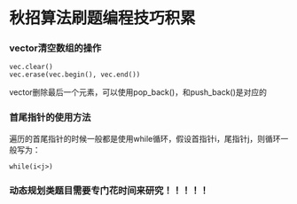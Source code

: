 # 秋招算法刷题编程技巧积累
### vector清空数组的操作
```
vec.clear()
vec.erase(vec.begin(), vec.end())
```
vector删除最后一个元素，可以使用pop_back()，和push_back()是对应的


### 首尾指针的使用方法
遍历的首尾指针的时候一般都是使用while循环，假设首指针i，尾指针j，则循环一般写为：
```
while(i<j>)
```

### 动态规划类题目需要专门花时间来研究！！！！！


